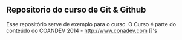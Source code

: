 Repositorio do curso de Git & Github
------------------------------------

Esse repositório serve de exemplo para o curso.
O Curso é parte do conteúdo do COANDEV 2014 - http://www.conadev.com
[]'s
